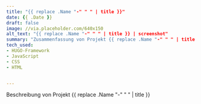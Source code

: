 ```yaml
---
title: "{{ replace .Name "-" " " | title }}"
date: {{ .Date }}
draft: false
image: //via.placeholder.com/640x150
alt_text: "{{ replace .Name "-" " " | title }} | screenshot"
summary: "Zusammenfassung von Projekt {{ replace .Name "-" " " | title }}"
tech_used:
- HUGO-Framework
- JavaScript
- CSS
- HTML


---
```


Beschreibung von Projekt {{ replace .Name "-" " " | title }}
